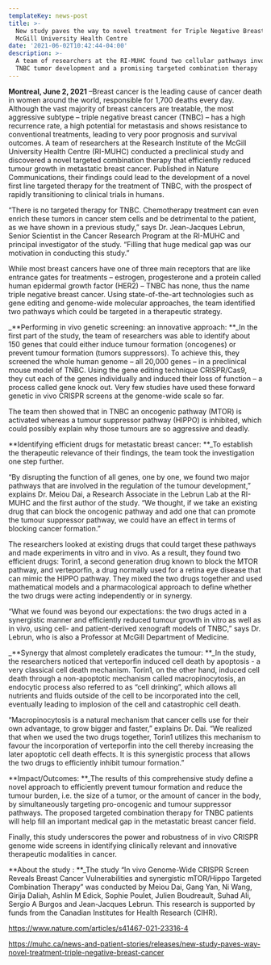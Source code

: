 ```yaml
---
templateKey: news-post
title: >-
  New study paves the way to novel treatment for Triple Negative Breast Cancer |
  McGill University Health Centre
date: '2021-06-02T10:42:44-04:00'
description: >-
  A team of researchers at the RI-MUHC found two cellular pathways involved in
  TNBC tumor development and a promising targeted combination therapy
---
```

**Montreal, June 2, 2021** –Breast cancer is the leading cause of cancer death in women around the world, responsible for 1,700 deaths every day. Although the vast majority of breast cancers are treatable, the most aggressive subtype – triple negative breast cancer (TNBC) – has a high recurrence rate, a high potential for metastasis and shows resistance to conventional treatments, leading to very poor prognosis and survival outcomes. A team of researchers at the Research Institute of the McGill University Health Centre (RI-MUHC) conducted a preclinical study and discovered a novel targeted combination therapy that efficiently reduced tumour growth in metastatic breast cancer. Published in Nature Communications, their findings could lead to the development of a novel first line targeted therapy for the treatment of TNBC, with the prospect of rapidly transitioning to clinical trials in humans.

“There is no targeted therapy for TNBC. Chemotherapy treatment can even enrich these tumors in cancer stem cells and be detrimental to the patient, as we have shown in a previous study,” says Dr. Jean-Jacques Lebrun, Senior Scientist in the Cancer Research Program at the RI-MUHC and principal investigator of the study. “Filling that huge medical gap was our motivation in conducting this study.”

While most breast cancers have one of three main receptors that are like entrance gates for treatments –  estrogen, progesterone and a protein called human epidermal growth factor (HER2) – TNBC has none, thus the name triple negative breast cancer. Using state-of-the-art technologies such as gene editing and genome-wide molecular approaches, the team identified two pathways which could be targeted in a therapeutic strategy.

_**Performing in vivo genetic screening: an innovative approach: **_In the first part of the study, the team of researchers was able to identify about 150 genes that could either induce tumour formation (oncogenes) or prevent tumour formation (tumors suppressors). To achieve this, they screened the whole human genome – all 20,000 genes – in a preclinical mouse model of TNBC. Using the gene editing technique CRISPR/Cas9, they cut each of the genes individually and induced their loss of function – a process called gene knock out. Very few studies have used these forward genetic in vivo CRISPR screens at the genome-wide scale so far. 

The team then showed that in TNBC an oncogenic pathway (MTOR) is activated whereas a tumour suppressor pathway (HIPPO) is inhibited, which could possibly explain why those tumours are so aggressive and deadly.

**Identifying efficient drugs for metastatic breast cancer: **_To establish the therapeutic relevance of their findings, the team took the investigation one step further.  

“By disrupting the function of all genes, one by one, we found two major pathways that are involved in the regulation of the tumour development,” explains Dr. Meiou Dai, a Research Associate in the Lebrun Lab at the RI-MUHC and the first author of the study. “We thought, if we take an existing drug that can block the oncogenic pathway and add one that can promote the tumour suppressor pathway, we could have an effect in terms of blocking cancer formation.”

The researchers looked at existing drugs that could target these pathways and made experiments in vitro and in vivo. As a result, they found two efficient drugs: Torin1, a second generation drug known to block the MTOR pathway, and verteporfin, a drug normally used for a retina eye disease that can mimic the HIPPO pathway. They mixed the two drugs together and used mathematical models and a pharmacological approach to define whether the two drugs were acting independently or in synergy.

“What we found was beyond our expectations: the two drugs acted in a synergistic manner and efficiently reduced tumour growth in vitro as well as in vivo, using cell- and patient-derived xenograft models of TNBC,” says Dr. Lebrun, who is also a Professor at McGill Department of Medicine.

_**Synergy that almost completely eradicates the tumour: **_In the study, the researchers noticed that verteporfin induced cell death by apoptosis - a very classical cell death mechanism. Torin1, on the other hand, induced cell death through a non-apoptotic mechanism called macropinocytosis, an endocytic process also referred to as “cell drinking”, which allows all nutrients and fluids outside of the cell to be incorporated into the cell, eventually leading to implosion of the cell and catastrophic cell death.

“Macropinocytosis is a natural mechanism that cancer cells use for their own advantage, to grow bigger and faster,” explains Dr. Dai. “We realized that when we used the two drugs together, Torin1 utilizes this mechanism to favour the incorporation of verteporfin into the cell thereby increasing the later apoptotic cell death effects. It is this synergistic process that allows the two drugs to efficiently inhibit tumour formation.”

**Impact/Outcomes: **_The results of this comprehensive study define a novel approach to efficiently prevent tumour formation and reduce the tumour burden, i.e. the size of a tumor, or the amount of cancer in the body, by simultaneously targeting pro-oncogenic and tumour suppressor pathways. The proposed targeted combination therapy for TNBC patients will help fill an important medical gap in the metastatic breast cancer field.

Finally, this study underscores the power and robustness of in vivo CRISPR genome wide screens in identifying clinically relevant and innovative therapeutic modalities in cancer. 

**About the study : **_The study “In vivo Genome-Wide CRISPR Screen Reveals Breast Cancer Vulnerabilities and synergistic mTOR/Hippo Targeted Combination Therapy” was conducted by Meiou Dai, Gang Yan, Ni Wang, Girija Daliah, Ashlin M Edick, Sophie Poulet, Julien Boudreault, Suhad Ali, Sergio A Burgos and Jean-Jacques Lebrun. This research is supported by funds from the Canadian Institutes for Health Research (CIHR).

<https://www.nature.com/articles/s41467-021-23316-4>

<https://muhc.ca/news-and-patient-stories/releases/new-study-paves-way-novel-treatment-triple-negative-breast-cancer>
